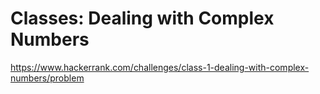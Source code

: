 # Classes: Dealing with Complex Numbers
https://www.hackerrank.com/challenges/class-1-dealing-with-complex-numbers/problem
